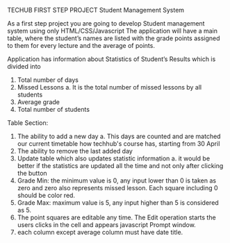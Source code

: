 TECHUB FIRST STEP PROJECT
Student Management System

As a first step project you are going to develop Student management system using only HTML/CSS/Javascript The application will have a main table, where the student’s names are listed with the grade points assigned to them for every lecture and the average of points.

Application has information about Statistics of Student’s Results which is divided into

1. Total number of days 
2. Missed Lessons 
    a. It is the total number of missed lessons by all students
3. Average grade 
4. Total number of students 

Table Section:

1. The ability to add a new day 
    a. This days are counted and are matched our current timetable how techhub's course has, 
       starting from 30 April 
2. The ability to remove the last added day 
3. Update table which also updates statistic information 
    a. it would be better if the statistics are updated all the time and not only after clicking the button
4. Grade Min: the minimum value is 0, 
   any input lower than 0 is taken as zero and zero also represents missed lesson. 
   Each square including 0 should be color red. 
5. Grade Max: maximum value is 5, any input higher than 5 is considered as 5.  
6. The point squares are editable any time. 
   The Edit operation starts the users clicks in the cell  and appears javascript Prompt window. 
7. each column except average column must have date title.  
